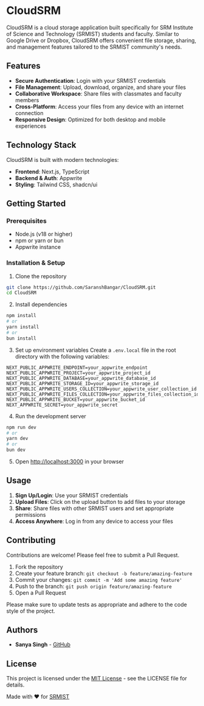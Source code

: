 # CloudSRM

CloudSRM is a cloud storage application built specifically for SRM Institute of Science and Technology (SRMIST) students and faculty. Similar to Google Drive or Dropbox, CloudSRM offers convenient file storage, sharing, and management features tailored to the SRMIST community's needs.

## Features

- **Secure Authentication**: Login with your SRMIST credentials
- **File Management**: Upload, download, organize, and share your files
- **Collaborative Workspace**: Share files with classmates and faculty members
- **Cross-Platform**: Access your files from any device with an internet connection
- **Responsive Design**: Optimized for both desktop and mobile experiences

## Technology Stack

CloudSRM is built with modern technologies:

- **Frontend**: Next.js, TypeScript
- **Backend & Auth**: Appwrite
- **Styling**: Tailwind CSS, shadcn/ui

## Getting Started

### Prerequisites

- Node.js (v18 or higher)
- npm or yarn or bun
- Appwrite instance

### Installation & Setup

1. Clone the repository

```bash
git clone https://github.com/SaranshBangar/CloudSRM.git
cd CloudSRM
```

2. Install dependencies

```bash
npm install
# or
yarn install
# or
bun install
```

3. Set up environment variables
   Create a `.env.local` file in the root directory with the following variables:

```
NEXT_PUBLIC_APPWRITE_ENDPOINT=your_appwrite_endpoint
NEXT_PUBLIC_APPWRITE_PROJECT=your_appwrite_project_id
NEXT_PUBLIC_APPWRITE_DATABASE=your_appwrite_database_id
NEXT_PUBLIC_APPWRITE_STORAGE_ID=your_appwrite_storage_id
NEXT_PUBLIC_APPWRITE_USERS_COLLECTION=your_appwrite_user_collection_id
NEXT_PUBLIC_APPWRITE_FILES_COLLECTION=your_appwrite_files_collection_id
NEXT_PUBLIC_APPWRITE_BUCKET=your_appwrite_bucket_id
NEXT_APPWRITE_SECRET=your_appwrite_secret
```

4. Run the development server

```bash
npm run dev
# or
yarn dev
# or
bun dev
```

5. Open [http://localhost:3000](http://localhost:3000) in your browser

## Usage

1. **Sign Up/Login**: Use your SRMIST credentials
2. **Upload Files**: Click on the upload button to add files to your storage
3. **Share**: Share files with other SRMIST users and set appropriate permissions
4. **Access Anywhere**: Log in from any device to access your files

## Contributing

Contributions are welcome! Please feel free to submit a Pull Request.

1. Fork the repository
2. Create your feature branch: `git checkout -b feature/amazing-feature`
3. Commit your changes: `git commit -m 'Add some amazing feature'`
4. Push to the branch: `git push origin feature/amazing-feature`
5. Open a Pull Request

Please make sure to update tests as appropriate and adhere to the code style of the project.

## Authors

- **Sanya Singh** - [GitHub](https://www.linkedin.com/in/sanyasingh75/)

## License

This project is licensed under the [MIT License](LICENSE) - see the LICENSE file for details.


Made with ❤️ for [SRMIST](https://www.srmist.edu.in/)
